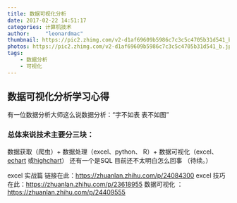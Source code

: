```yaml
---
title: 数据可视化分析
date: 2017-02-22 14:51:17
categories: 计算机技术
author:     "leonardmac"
thumbnail: https://pic2.zhimg.com/v2-d1af69609b5986c7c3c5c4705b31d541_b.jpg
photos: https://pic2.zhimg.com/v2-d1af69609b5986c7c3c5c4705b31d541_b.jpg
tags:
    - 数据分析
    - 可视化
---
```

## 数据可视化分析学习心得

有一位数据分析大师这么说数据分析：“字不如表 表不如图”

<!-- more -->

### 总体来说技术主要分三块：
数据获取（爬虫）+ 数据处理（excel、python、 R）+ 数据可视化（excel、[echart](http://echarts.baidu.com/examples.html) 或[highchart](https://www.hcharts.cn/demo/highcharts)）
还有一个是SQL 目前还不太明白怎么回事 （待续。）


excel 实战篇 链接在此：https://zhuanlan.zhihu.com/p/24084300
excel 技巧在此：https://zhuanlan.zhihu.com/p/23618955
数据可视化 ：https://zhuanlan.zhihu.com/p/24409555
